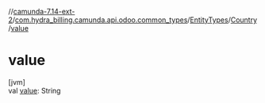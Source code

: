 //[camunda-7.14-ext-2](../../../../index.md)/[com.hydra_billing.camunda.api.odoo.common_types](../../index.md)/[EntityTypes](../index.md)/[Country](index.md)/[value](value.md)

# value

[jvm]\
val [value](value.md): String
